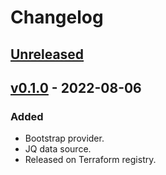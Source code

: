 # Changelog

## [Unreleased]

## [v0.1.0] - 2022-08-06

### Added

- Bootstrap provider.
- JQ data source.
- Released on Terraform registry.

[unreleased]: https://github.com/slok/terraform-provider-dataprocessor/compare/v0.1.0...HEAD
[v0.1.0]: https://github.com/slok/terraform-provider-dataprocessor/releases/tag/v0.1.0
